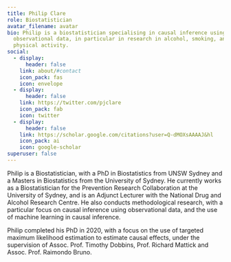 ```yaml
---
title: Philip Clare
role: Biostatistician
avatar_filename: avatar
bio: Philip is a biostatistician specialising in causal inference using
  observational data, in particular in research in alcohol, smoking, and
  physical activity.
social:
  - display:
      header: false
    link: about/#contact
    icon_pack: fas
    icon: envelope
  - display:
      header: false
    link: https://twitter.com/pjclare
    icon_pack: fab
    icon: twitter
  - display:
      header: false
    link: https://scholar.google.com/citations?user=Q-dMOXsAAAAJ&hl
    icon_pack: ai
    icon: google-scholar
superuser: false
---
```

Philip is a Biostatistician, with a PhD in Biostatistics from UNSW Sydney and a Masters in Biostatistics from the University of Sydney. He currently works as a Biostatistician for the Prevention Research Collaboration at the University of Sydney, and is an Adjunct Lecturer with the National Drug and Alcohol Research Centre. He also conducts methodological research, with a particular focus on causal inference using observational data, and the use of machine learning in causal inference.

Philip completed his PhD in 2020, with a focus on the use of targeted maximum likelihood estimation to estimate causal effects, under the supervision of Assoc. Prof. Timothy Dobbins, Prof. Richard Mattick and Assoc. Prof. Raimondo Bruno.